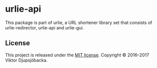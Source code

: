 # urlie-api

This package is part of urlie, a URL shortener library set that consists of urlie-redirector, urlie-api and urlie-gui.

## License

This project is released under the [MIT license](https://github.com/crocodele/urlie-redirector/blob/master/LICENSE.md). Copyright © 2016–2017 Viktor Djupsjöbacka.
